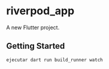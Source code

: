 # riverpod_app

A new Flutter project.

## Getting Started

```
ejecutar dart run build_runner watch
```